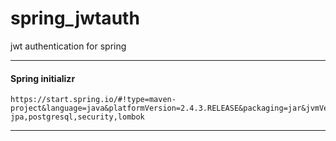 # spring_jwtauth
jwt authentication for spring

---
#### Spring initializr
```
https://start.spring.io/#!type=maven-project&language=java&platformVersion=2.4.3.RELEASE&packaging=jar&jvmVersion=11&groupId=springjwt&artifactId=jwtauth&name=jwtauth&description=jwt%20authentication%20for%20spring&packageName=springjwt.jwtauth&dependencies=web,devtools,data-jpa,postgresql,security,lombok
```
---



